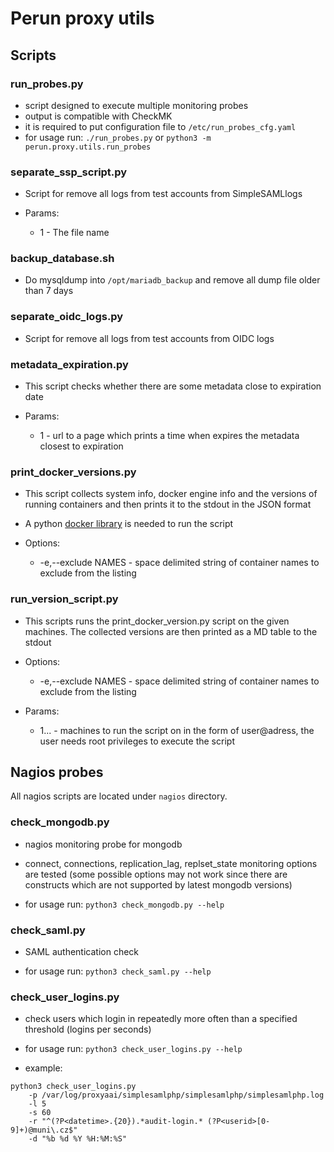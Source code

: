 # Perun proxy utils

## Scripts

### run_probes.py

- script designed to execute multiple monitoring probes
- output is compatible with CheckMK
- it is required to put configuration file to `/etc/run_probes_cfg.yaml`
- for usage run: `./run_probes.py` or `python3 -m perun.proxy.utils.run_probes`

### separate_ssp_script.py

- Script for remove all logs from test accounts from SimpleSAMLlogs

- Params:
  - 1 - The file name

### backup_database.sh

- Do mysqldump into `/opt/mariadb_backup` and remove all dump file older than 7 days

### separate_oidc_logs.py

- Script for remove all logs from test accounts from OIDC logs

### metadata_expiration.py

- This script checks whether there are some metadata close to expiration date

- Params:
  - 1 - url to a page which prints a time when expires the metadata closest to expiration

### print_docker_versions.py

- This script collects system info, docker engine info and the versions of running containers and then prints it to the stdout in the JSON format
- A python [docker library](https://pypi.org/project/docker/) is needed to run the script

- Options:
  - -e,--exclude NAMES - space delimited string of container names to exclude from the listing

### run_version_script.py

- This scripts runs the print_docker_version.py script on the given machines. The collected versions are then printed as a MD table to the stdout

- Options:
  - -e,--exclude NAMES - space delimited string of container names to exclude from the listing
- Params:
  - 1... - machines to run the script on in the form of user@adress, the user needs root privileges to execute the script

## Nagios probes

All nagios scripts are located under `nagios` directory.

### check_mongodb.py

- nagios monitoring probe for mongodb

- connect, connections, replication_lag, replset_state monitoring options are tested (some possible options may not work since there are constructs which are not supported by latest mongodb versions)

- for usage run:
  `python3 check_mongodb.py --help`

### check_saml.py

- SAML authentication check

- for usage run:
  `python3 check_saml.py --help`

### check_user_logins.py

- check users which login in repeatedly more often than a specified threshold (logins per seconds)

- for usage run:
  `python3 check_user_logins.py --help`

- example:

```
python3 check_user_logins.py
    -p /var/log/proxyaai/simplesamlphp/simplesamlphp/simplesamlphp.log
    -l 5
    -s 60
    -r "^(?P<datetime>.{20}).*audit-login.* (?P<userid>[0-9]+)@muni\.cz$"
    -d "%b %d %Y %H:%M:%S"
```
